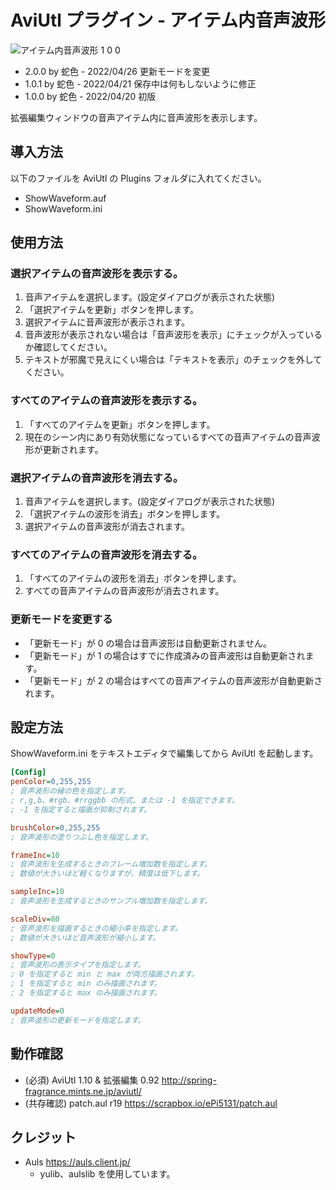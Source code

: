 ﻿# AviUtl プラグイン - アイテム内音声波形

![アイテム内音声波形 1 0 0](https://user-images.githubusercontent.com/96464759/164222503-7f0e446a-5a7e-42b1-b052-0a500594eee5.png)

* 2.0.0 by 蛇色 - 2022/04/26 更新モードを変更
* 1.0.1 by 蛇色 - 2022/04/21 保存中は何もしないように修正
* 1.0.0 by 蛇色 - 2022/04/20 初版

拡張編集ウィンドウの音声アイテム内に音声波形を表示します。

## 導入方法

以下のファイルを AviUtl の Plugins フォルダに入れてください。
* ShowWaveform.auf
* ShowWaveform.ini

## 使用方法

### 選択アイテムの音声波形を表示する。

1. 音声アイテムを選択します。(設定ダイアログが表示された状態)
2. 「選択アイテムを更新」ボタンを押します。
3. 選択アイテムに音声波形が表示されます。
4. 音声波形が表示されない場合は「音声波形を表示」にチェックが入っているか確認してください。
5. テキストが邪魔で見えにくい場合は「テキストを表示」のチェックを外してください。

### すべてのアイテムの音声波形を表示する。

1. 「すべてのアイテムを更新」ボタンを押します。
2. 現在のシーン内にあり有効状態になっているすべての音声アイテムの音声波形が更新されます。

### 選択アイテムの音声波形を消去する。

1. 音声アイテムを選択します。(設定ダイアログが表示された状態)
2. 「選択アイテムの波形を消去」ボタンを押します。
3. 選択アイテムの音声波形が消去されます。

### すべてのアイテムの音声波形を消去する。

1. 「すべてのアイテムの波形を消去」ボタンを押します。
2. すべての音声アイテムの音声波形が消去されます。

### 更新モードを変更する

* 「更新モード」が 0 の場合は音声波形は自動更新されません。
* 「更新モード」が 1 の場合はすでに作成済みの音声波形は自動更新されます。
* 「更新モード」が 2 の場合はすべての音声アイテムの音声波形が自動更新されます。

## 設定方法

ShowWaveform.ini をテキストエディタで編集してから AviUtl を起動します。

```ini
[Config]
penColor=0,255,255
; 音声波形の縁の色を指定します。
; r,g,b、#rgb、#rrggbb の形式、または -1 を指定できます。
; -1 を指定すると描画が抑制されます。

brushColor=0,255,255
; 音声波形の塗りつぶし色を指定します。

frameInc=10
; 音声波形を生成するときのフレーム増加数を指定します。
; 数値が大きいほど軽くなりますが、精度は低下します。

sampleInc=10
; 音声波形を生成するときのサンプル増加数を指定します。

scaleDiv=80
; 音声波形を描画するときの縮小率を指定します。
; 数値が大きいほど音声波形が縮小します。

showType=0
; 音声波形の表示タイプを指定します。
; 0 を指定すると min と max が両方描画されます。
; 1 を指定すると min のみ描画されます。
; 2 を指定すると max のみ描画されます。

updateMode=0
; 音声波形の更新モードを指定します。
```

## 動作確認

* (必須) AviUtl 1.10 & 拡張編集 0.92 http://spring-fragrance.mints.ne.jp/aviutl/
* (共存確認) patch.aul r19 https://scrapbox.io/ePi5131/patch.aul

## クレジット

* Auls https://auls.client.jp/
	* yulib、aulslib を使用しています。
